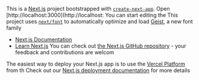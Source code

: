 This is a [Next.js](https://nextjs.org) project bootstrapped with [`create-next-app`](https://nextjs.org/docs/app/api-reference/cli/create-next-app).
Open [http://localhost:3000](http://localhost:
You can start editing the 
This project uses [`next/font`](https://nextjs.org/docs/app/building-your-application/optimizing/fonts) to automatically optimize and load [Geist](https://vercel.com/font), a new font family

- [Next.js Documentation](https://nextjs.org/docs) 
- [Learn Next.js](https://nextjs.org/learn)
You can check out [the Next.js GitHub repository](https://github.com/vercel/next.js) - your feedback and contributions are welcom

The easiest way to deploy your Next.js app is to use the [Vercel Platform](https://vercel.com/new?utm_medium=default-template&filter=next.js&utm_source=create-next-app&utm_campaign=create-next-app-readme) from th
Check out our [Next.js deployment documentation](https://nextjs.org/docs/app/building-your-application/deploying) for more details
